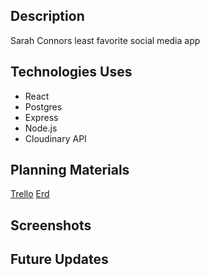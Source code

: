 ## Description
Sarah Connors least favorite social media app

## Technologies Uses
 * React
 * Postgres
 * Express
 * Node.js
 * Cloudinary API

## Planning Materials 
[Trello](https://trello.com/b/80RECP9y/prompt)
[Erd](https://app.diagrams.net/#Hap2121%2Fprompt-api%2Fmain%2FUntitled%20Diagram.drawio)

## Screenshots

## Future Updates
